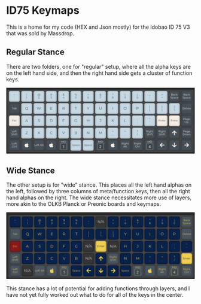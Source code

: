 # ID75 Keymaps

This is a home for my code (HEX and Json mostly) for the Idobao ID 75 V3 that was sold by Massdrop.

## Regular Stance

There are two folders, one for "regular" setup, where all the alpha keys are on the left hand side, and then the right hand side gets a cluster of function keys.

![ID75 Regular key mappings](id75-normal.png)

## Wide Stance

The other setup is for "wide" stance. This places all the left hand alphas on the left, followed by three columns of meta/function keys, then all the right hand alphas on the right.
The wide stance necessitates more use of layers, more akin to the OLKB Planck or Preonic boards and keymaps.

![ID75 Wide key mappings](ID75-wide.png)

This stance has a lot of potential for adding functions through layers, and I have not yet fully worked out what to do for all of the keys in the center.
